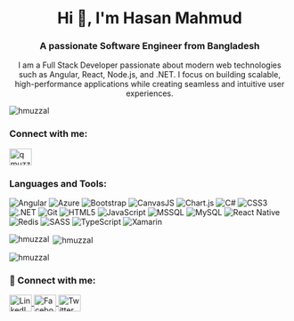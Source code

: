 <h1 align="center">Hi 👋, I'm Hasan Mahmud</h1>
<h3 align="center">A passionate Software Engineer from Bangladesh</h3>

<p align="center">
  I am a Full Stack Developer passionate about modern web technologies such as Angular, React, Node.js, and .NET. I focus on building scalable, high-performance applications while creating seamless and intuitive user experiences.
</p>

<p align="left"> <img src="https://komarev.com/ghpvc/?username=hmuzzal&label=Profile%20views&color=0e75b6&style=flat" alt="hmuzzal" /> </p>

<h3 align="left">Connect with me:</h3>
<p align="left">
<a href="https://fb.com/qmuzzal" target="blank"><img align="center" src="https://raw.githubusercontent.com/rahuldkjain/github-profile-readme-generator/master/src/images/icons/Social/facebook.svg" alt="qmuzzal" height="30" width="40" /></a>
</p>

<h3 align="left">Languages and Tools:</h3>
<p>
  <img src="https://img.shields.io/badge/Angular-DD0031?style=flat&logo=angular&logoColor=white" alt="Angular"/>
  <img src="https://img.shields.io/badge/Azure-0078D4?style=flat&logo=microsoft-azure&logoColor=white" alt="Azure"/>
  <img src="https://img.shields.io/badge/Bootstrap-7952B3?style=flat&logo=bootstrap&logoColor=white" alt="Bootstrap"/>
  <img src="https://img.shields.io/badge/CanvasJS-008DD5?style=flat&logo=canvas&logoColor=white" alt="CanvasJS"/>
  <img src="https://img.shields.io/badge/Chart.js-FF6384?style=flat&logo=chartdotjs&logoColor=white" alt="Chart.js"/>
  <img src="https://img.shields.io/badge/C%23-239120?style=flat&logo=c-sharp&logoColor=white" alt="C#"/>
  <img src="https://img.shields.io/badge/CSS3-1572B6?style=flat&logo=css3&logoColor=white" alt="CSS3"/>
  <img src="https://img.shields.io/badge/.NET-512BD4?style=flat&logo=dotnet&logoColor=white" alt=".NET"/>
  <img src="https://img.shields.io/badge/Git-F05032?style=flat&logo=git&logoColor=white" alt="Git"/>
  <img src="https://img.shields.io/badge/HTML5-E34F26?style=flat&logo=html5&logoColor=white" alt="HTML5"/>
  <img src="https://img.shields.io/badge/JavaScript-F7DF1E?style=flat&logo=javascript&logoColor=black" alt="JavaScript"/>
  <img src="https://img.shields.io/badge/MSSQL-CC2927?style=flat&logo=microsoft-sql-server&logoColor=white" alt="MSSQL"/>
  <img src="https://img.shields.io/badge/MySQL-4479A1?style=flat&logo=mysql&logoColor=white" alt="MySQL"/>
  <img src="https://img.shields.io/badge/React_Native-61DAFB?style=flat&logo=react&logoColor=black" alt="React Native"/>
  <img src="https://img.shields.io/badge/Redis-DC382D?style=flat&logo=redis&logoColor=white" alt="Redis"/>
  <img src="https://img.shields.io/badge/SASS-CC6699?style=flat&logo=sass&logoColor=white" alt="SASS"/>
  <img src="https://img.shields.io/badge/TypeScript-3178C6?style=flat&logo=typescript&logoColor=white" alt="TypeScript"/>
  <img src="https://img.shields.io/badge/Xamarin-3498DB?style=flat&logo=xamarin&logoColor=white" alt="Xamarin"/>
</p>

<p><img align="left" src="https://github-readme-stats.vercel.app/api/top-langs?username=hmuzzal&show_icons=true&locale=en&layout=compact" alt="hmuzzal" /></p>

<p>&nbsp;<img align="center" src="https://github-readme-stats.vercel.app/api?username=hmuzzal&show_icons=true&locale=en" alt="hmuzzal" /></p>

<p><img align="center" src="https://github-readme-streak-stats.herokuapp.com/?user=hmuzzal&" alt="hmuzzal" /></p>


<h3 align="left">🔗 Connect with me:</h3>
<p align="left">
  <a href="https://www.linkedin.com/in/hmuzzal" target="_blank">
    <img align="center" src="https://raw.githubusercontent.com/rahuldkjain/github-profile-readme-generator/master/src/images/icons/Social/linkedin.svg" alt="LinkedIn" height="30" width="40" />
  </a>
   <a href="https://www.facebook.com/qmuzzal" target="_blank">
    <img align="center" src="https://raw.githubusercontent.com/rahuldkjain/github-profile-readme-generator/master/src/images/icons/Social/facebook.svg" alt="Facebook" height="30" width="40" />
  </a>
  <a href="https://twitter.com/" target="_blank">
    <img align="center" src="https://raw.githubusercontent.com/rahuldkjain/github-profile-readme-generator/master/src/images/icons/Social/twitter.svg" alt="Twitter" height="30" width="40" />
  </a> 
</p>

